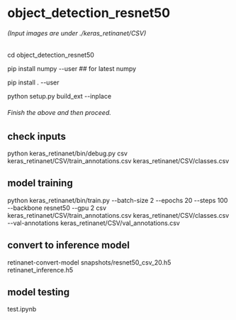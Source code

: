 # object_detection_resnet50
###### (Input images are under ./keras_retinanet/CSV)

cd object_detection_resnet50

pip install numpy --user ## for latest numpy

pip install . --user

python setup.py build_ext --inplace

###### Finish the above and then proceed.

## check inputs
python keras_retinanet/bin/debug.py csv keras_retinanet/CSV/train_annotations.csv keras_retinanet/CSV/classes.csv

## model training
python keras_retinanet/bin/train.py --batch-size 2 --epochs 20 --steps 100 --backbone resnet50 --gpu 2 csv keras_retinanet/CSV/train_annotations.csv keras_retinanet/CSV/classes.csv --val-annotations keras_retinanet/CSV/val_annotations.csv

## convert to inference model
retinanet-convert-model snapshots/resnet50_csv_20.h5 retinanet_inference.h5

## model testing
test.ipynb
